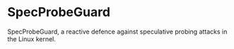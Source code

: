 # SpecProbeGuard
SpecProbeGuard, a reactive defence against speculative probing attacks in the Linux kernel.
